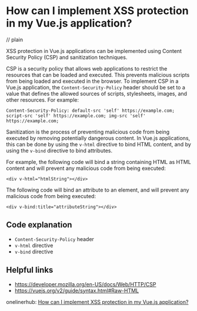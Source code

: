 # How can I implement XSS protection in my Vue.js application?
// plain

XSS protection in Vue.js applications can be implemented using Content Security Policy (CSP) and sanitization techniques.

CSP is a security policy that allows web applications to restrict the resources that can be loaded and executed. This prevents malicious scripts from being loaded and executed in the browser. To implement CSP in a Vue.js application, the `Content-Security-Policy` header should be set to a value that defines the allowed sources of scripts, stylesheets, images, and other resources. For example:

```
Content-Security-Policy: default-src 'self' https://example.com; script-src 'self' https://example.com; img-src 'self' https://example.com;
```

Sanitization is the process of preventing malicious code from being executed by removing potentially dangerous content. In Vue.js applications, this can be done by using the `v-html` directive to bind HTML content, and by using the `v-bind` directive to bind attributes.

For example, the following code will bind a string containing HTML as HTML content and will prevent any malicious code from being executed:

```
<div v-html="htmlString"></div>
```

The following code will bind an attribute to an element, and will prevent any malicious code from being executed:

```
<div v-bind:title="attributeString"></div>
```

## Code explanation

- `Content-Security-Policy` header
- `v-html` directive
- `v-bind` directive

## Helpful links
- https://developer.mozilla.org/en-US/docs/Web/HTTP/CSP
- https://vuejs.org/v2/guide/syntax.html#Raw-HTML

onelinerhub: [How can I implement XSS protection in my Vue.js application?](https://onelinerhub.com/vue.js/how-can-i-implement-xss-protection-in-my-vue-js-application)
